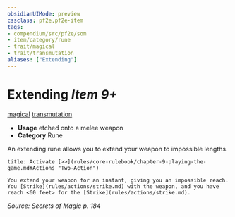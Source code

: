 ```yaml
---
obsidianUIMode: preview
cssclass: pf2e,pf2e-item
tags:
- compendium/src/pf2e/som
- item/category/rune
- trait/magical
- trait/transmutation
aliases: ["Extending"]
---
```

# Extending *Item 9+*  
[magical](rules/traits/magical.md)  [transmutation](rules/traits/transmutation.md)  

- **Usage** etched onto a melee weapon
- **Category** Rune

An extending rune allows you to extend your weapon to impossible lengths.

```ad-embed-ability
title: Activate [>>](rules/core-rulebook/chapter-9-playing-the-game.md#Actions "Two-Action")

You extend your weapon for an instant, giving you an impossible reach. You [Strike](rules/actions/strike.md) with the weapon, and you have reach <60 feet> for the [Strike](rules/actions/strike.md).
```

*Source: Secrets of Magic p. 184*